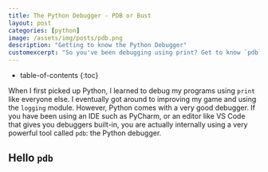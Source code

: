 ```yaml
---
title: The Python Debugger - PDB or Bust
layout: post
categories: [python]
image: /assets/img/posts/pdb.png
description: "Getting to know the Python Debugger"
customexcerpt: "So you've been debugging using print? Get to know `pdb`"
---
```


* table-of-contents
{:toc}


When I first picked up Python, I learned to debug my programs
using `print` like everyone else. I eventually got around to
improving my game and using the `logging` module. However,
Python comes with a very good debugger. If you have been
using an IDE such as PyCharm, or an editor like VS Code that
gives you debuggers built-in, you are actually internally
using a very powerful tool called `pdb`: the Python debugger.

## Hello `pdb`
